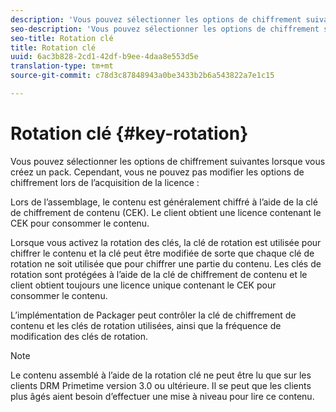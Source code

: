 ```yaml
---
description: 'Vous pouvez sélectionner les options de chiffrement suivantes lorsque vous créez un pack. Cependant, vous ne pouvez pas modifier les options de chiffrement lors de l’acquisition de la licence. '
seo-description: 'Vous pouvez sélectionner les options de chiffrement suivantes lorsque vous créez un pack. Cependant, vous ne pouvez pas modifier les options de chiffrement lors de l’acquisition de la licence. '
seo-title: Rotation clé
title: Rotation clé
uuid: 6ac3b828-2cd1-42df-b9ee-4daa8e553d5e
translation-type: tm+mt
source-git-commit: c78d3c87848943a0be3433b2b6a543822a7e1c15

---
```



# Rotation clé {#key-rotation}

Vous pouvez sélectionner les options de chiffrement suivantes lorsque vous créez un pack. Cependant, vous ne pouvez pas modifier les options de chiffrement lors de l’acquisition de la licence :

Lors de l’assemblage, le contenu est généralement chiffré à l’aide de la clé de chiffrement de contenu (CEK). Le client obtient une licence contenant le CEK pour consommer le contenu.

Lorsque vous activez la rotation des clés, la clé de rotation est utilisée pour chiffrer le contenu et la clé peut être modifiée de sorte que chaque clé de rotation ne soit utilisée que pour chiffrer une partie du contenu. Les clés de rotation sont protégées à l’aide de la clé de chiffrement de contenu et le client obtient toujours une licence unique contenant le CEK pour consommer le contenu.

L’implémentation de Packager peut contrôler la clé de chiffrement de contenu et les clés de rotation utilisées, ainsi que la fréquence de modification des clés de rotation.

>[!NOTE]
>
>Le contenu assemblé à l’aide de la rotation clé ne peut être lu que sur les clients DRM Primetime version 3.0 ou ultérieure. Il se peut que les clients plus âgés aient besoin d’effectuer une mise à niveau pour lire ce contenu.